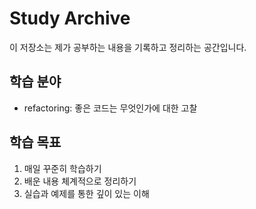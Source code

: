 # Study Archive

이 저장소는 제가 공부하는 내용을 기록하고 정리하는 공간입니다.

## 학습 분야
- refactoring: 좋은 코드는 무엇인가에 대한 고찰

## 학습 목표
1. 매일 꾸준히 학습하기
2. 배운 내용 체계적으로 정리하기
3. 실습과 예제를 통한 깊이 있는 이해
